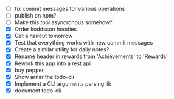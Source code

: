 - [ ] fix commit messages for various operations
- [ ] publish on npm?
- [ ] Make this tool asyncronous somehow?
- [x] Order koddsson hoodies
- [x] Get a haircut tomorrow
- [x] Test that everything works with new commit messages
- [x] Create a similar utility for daily notes?
- [x] Rename header in rewards from 'Achievements' to 'Rewards'
- [x] Rework this app into a rest api
- [x] buy pepper
- [x] Show arnar the todo-cli
- [x] Implement a CLI arguments parsing lib
- [x] document todo-cli